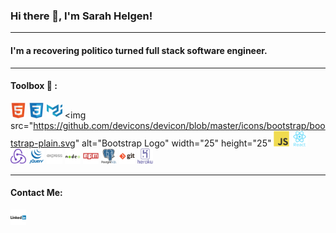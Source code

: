 ### Hi there 👋, I'm Sarah Helgen!

---

#### I'm a recovering politico turned full stack software engineer. 

---

#### Toolbox 🧰 :
<img src="https://github.com/devicons/devicon/blob/master/icons/html5/html5-original.svg" alt="HTML5 Logo" width="25" height="25" /> <img src="https://github.com/devicons/devicon/blob/master/icons/css3/css3-original.svg" alt="CSS Logo" width="25" height="25" /> <img src="https://github.com/devicons/devicon/blob/master/icons/materialui/materialui-original.svg" alt="Material UI Logo" width="25" height="25" /> <img src="https://github.com/devicons/devicon/blob/master/icons/bootstrap/bootstrap-plain.svg" alt="Bootstrap Logo" width="25" height="25" <img src="https://github.com/devicons/devicon/blob/master/icons/javascript/javascript-original.svg" alt="JavaScript Logo" width="25" height ="25"/> <img src="https://github.com/devicons/devicon/blob/master/icons/react/react-original-wordmark.svg" alt="React Logo" width="25" height="25" /> <img src="https://github.com/devicons/devicon/blob/master/icons/redux/redux-original.svg" alt="Redux Logo" width="25" height="25" /> <img src="https://github.com/devicons/devicon/blob/master/icons/jquery/jquery-plain-wordmark.svg" alt="jQuery Logo" width="25" height="25" /> <img src="https://github.com/devicons/devicon/blob/master/icons/express/express-original-wordmark.svg" alt="Express Logo" width="25" height="25" /> <img src="https://github.com/devicons/devicon/blob/master/icons/nodejs/nodejs-original-wordmark.svg" alt="Node.js Logo" width="25" height="25" /> <img src="https://github.com/devicons/devicon/blob/master/icons/npm/npm-original-wordmark.svg" alt="NPM Logo" width="25" height="25" /> <img src="https://github.com/devicons/devicon/blob/master/icons/postgresql/postgresql-original-wordmark.svg" alt="Postgresql Logo" width="25" height="25" /> <img src="https://github.com/devicons/devicon/blob/master/icons/git/git-original-wordmark.svg" alt="Git Logo" width="25" height="25" /> <img src="https://github.com/devicons/devicon/blob/master/icons/heroku/heroku-original-wordmark.svg" alt="Heroku Logo" width="25" height="25" />

---
#### Contact Me:
<img src="https://github.com/devicons/devicon/blob/master/icons/linkedin/linkedin-original-wordmark.svg" alt="LinkedIn Logo" width="25" height="25" />
<img src="



<!--
**sarahhelgen/sarahhelgen** is a ✨ _special_ ✨ repository because its `README.md` (this file) appears on your GitHub profile.

Here are some ideas to get you started:

- 🔭 I’m currently working on ...
- 🌱 I’m currently learning ...
- 👯 I’m looking to collaborate on ...
- 🤔 I’m looking for help with ...
- 💬 Ask me about ...
- 📫 How to reach me: ...
- 😄 Pronouns: ...
- ⚡ Fun fact: ...
-->

